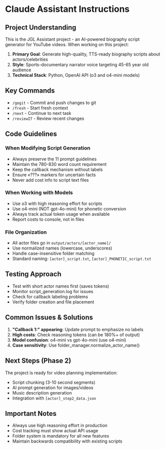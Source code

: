# Claude Assistant Instructions

## Project Understanding
This is the JGL Assistant project - an AI-powered biography script generator for YouTube videos. When working on this project:

1. **Primary Goal**: Generate high-quality, TTS-ready biography scripts about actors/celebrities
2. **Style**: Sports-documentary narrator voice targeting 45-65 year old audience
3. **Technical Stack**: Python, OpenAI API (o3 and o4-mini models)

## Key Commands
- `/gogit` - Commit and push changes to git
- `/fresh` - Start fresh context
- `/next` - Continue to next task
- `/reviewIT` - Review recent changes

## Code Guidelines

### When Modifying Script Generation
- Always preserve the 11 prompt guidelines
- Maintain the 780-830 word count requirement
- Keep the callback mechanism without labels
- Ensure «???» markers for uncertain facts
- Never add cost info to script text files

### When Working with Models
- Use o3 with high reasoning effort for scripts
- Use o4-mini (NOT gpt-4o-mini) for phonetic conversion
- Always track actual token usage when available
- Report costs to console, not in files

### File Organization
- All actor files go in `output/actors/[actor_name]/`
- Use normalized names (lowercase, underscores)
- Handle case-insensitive folder matching
- Standard naming: `[actor]_script.txt`, `[actor]_PHONETIC_script.txt`

## Testing Approach
- Test with short actor names first (saves tokens)
- Monitor script_generation.log for issues
- Check for callback labeling problems
- Verify folder creation and file placement

## Common Issues & Solutions
1. **"Callback 1:" appearing**: Update prompt to emphasize no labels
2. **High costs**: Check reasoning tokens (can be 180%+ of output)
3. **Model confusion**: o4-mini vs gpt-4o-mini (use o4-mini)
4. **Case sensitivity**: Use folder_manager.normalize_actor_name()

## Next Steps (Phase 2)
The project is ready for video planning implementation:
- Script chunking (3-10 second segments)
- AI prompt generation for images/videos
- Music description generation
- Integration with `[actor]_step2_data.json`

## Important Notes
- Always use high reasoning effort in production
- Cost tracking must show actual API usage
- Folder system is mandatory for all new features
- Maintain backwards compatibility with existing scripts